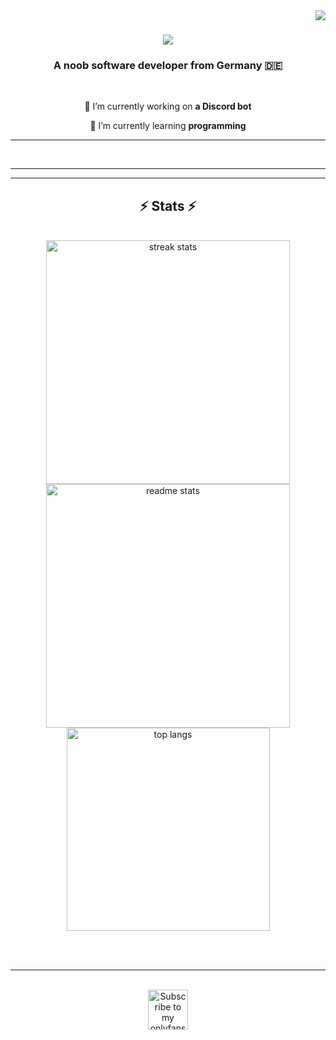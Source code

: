 <img align="right" src="https://visitor-badge.laobi.icu/badge?page_id=zayneed.zayneed" />

<h1 align="center">
    <img src="https://readme-typing-svg.herokuapp.com/?font=Righteous&size=35&center=true&vCenter=true&width=500&height=70&duration=4000&lines=Hi+There!+👋;+I'm+Zayneed!;" />
</h1>

<h3 align="center">A noob software developer from Germany 🇩🇪</h3>

<br/>

<div align="center">
 
 🔭 I’m currently working on **a Discord bot**
 
 🌱 I’m currently learning **programming**

 </div>
 
<div align="center"> 

</div>

 <hr/>

<br/>
<hr/>


<hr/>

<h2 align="center">⚡ Stats ⚡</h2>
<br>
<div align=center>
  <img width=390 src="https://github-readme-streak-stats-salesp07.vercel.app/?user=zayneed&count_private=true&theme=react&border_radius=10" alt="streak stats"/>
  <img width=390 src="https://github-readme-stats-salesp07.vercel.app/api?username=zayneed&count_private=true&show_icons=true&theme=react&rank_icon=github&border_radius=10" alt="readme stats" />
  <br/>
  <img width=325 align="center" src="https://github-readme-stats-salesp07.vercel.app/api/top-langs/?username=zayneed&hide=HTML&langs_count=8&layout=compact&theme=react&border_radius=10&size_weight=0.5&count_weight=0.5&exclude_repo=github-readme-stats" alt="top langs" />
</div>

<br/><br/>

<hr/>

<br/>

<div align="center">
<a href='https://www.youtube.com/watch?v=BbeeuzU5Qc8&t=1s' target='_blank'><img height='64' style='border:0px;height:64px;' src='https://logodownload.org/wp-content/uploads/2021/04/onlyfans-logo-0-2048x2048.png' border='0' alt='Subscribe to my onlyfans' /></a>
</div>

<br/>
